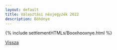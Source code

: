 ```yaml
---
layout: default
title: Választási névjegyzék 2022
description: Böhönye
---
```


{% include settlementHTMLs/Booxhooxnye.html %}

[Vissza](../)